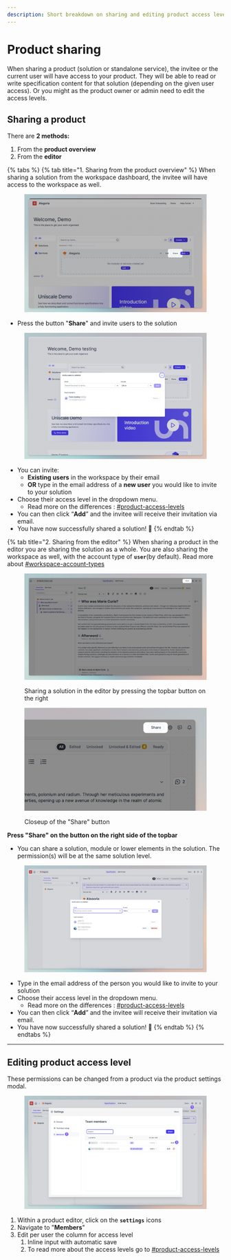 ```yaml
---
description: Short breakdown on sharing and editing product access levels in Uniscale.
---
```


# Product sharing

When sharing a product (solution or standalone service), the invitee or the current user will have access to your product. They will be able to read or write specification content for that solution (depending on the given user access). Or you might as the product owner or admin need to edit the access levels.&#x20;

## Sharing a product&#x20;

There are **2 methods:**&#x20;

1. From the **product overview**&#x20;
2. From the **editor**

{% tabs %}
{% tab title="1. Sharing from the product overview" %}
When sharing a solution from the workspace dashboard, the invitee will have access to the workspace as well.

<figure><img src="../../.gitbook/assets/CleanShot 2024-04-22 at 13.04.58@2x.png" alt=""><figcaption></figcaption></figure>

* Press the button "**Share**" and invite users to the solution

<figure><img src="../../.gitbook/assets/CleanShot 2024-04-22 at 11.11.08 (1).png" alt=""><figcaption></figcaption></figure>

* You can invite:&#x20;
  * &#x20;**Existing users** in the workspace by their email
  * **OR** type in the email address of a **new user** you would like to invite to your solution&#x20;
* Choose their access level in the dropdown menu.&#x20;
  * Read more on the differences : [#product-access-levels](workspace-basics.md#product-access-levels "mention")
* You can then click “**Add**” and the invitee will receive their invitation via email. &#x20;
* You have now successfully shared a solution! :tada:&#x20;
{% endtab %}

{% tab title="2. Sharing from the editor" %}
When sharing a product in the editor you are sharing the solution as a whole. You are also sharing the workspace as well, with the account type of **`user`**(by default). Read more about [#workspace-account-types](workspace-basics.md#workspace-account-types "mention")

<figure><img src="../../.gitbook/assets/CleanShot 2024-04-19 at 10.19.36 (1).png" alt=""><figcaption><p>Sharing a solution in the editor by pressing the topbar button on the right </p></figcaption></figure>

<figure><img src="../../.gitbook/assets/image (93).png" alt=""><figcaption><p>Closeup of the "Share" button</p></figcaption></figure>

**Press "Share" on the button on the right side of the topbar**

* You can share a solution, module or lower elements in the solution. The permission(s) will be at the same solution level.&#x20;

<figure><img src="../../.gitbook/assets/CleanShot 2024-04-22 at 13.25.01@2x.png" alt=""><figcaption></figcaption></figure>

* Type in the email address of the person you would like to invite to your solution&#x20;
* Choose their access level in the dropdown menu.&#x20;
  * Read more on the differences : [#product-access-levels](workspace-basics.md#product-access-levels "mention")
* You can then click “**Add**” and the invitee will receive their invitation via email. &#x20;
* You have now successfully shared a solution! :tada:&#x20;
{% endtab %}
{% endtabs %}



***

## Editing product access level

These permissions can be changed from a product via the product settings modal.

<figure><img src="../../.gitbook/assets/CleanShot 2024-04-22 at 13.26.05@2x.png" alt=""><figcaption></figcaption></figure>

1. Within a product editor, click on the **`settings`** icons
2. Navigate to "**Members**"
3. Edit per user the column for access level&#x20;
   1. Inline input with automatic save
   2. To read more about the access levels go to [#product-access-levels](workspace-basics.md#product-access-levels "mention")
